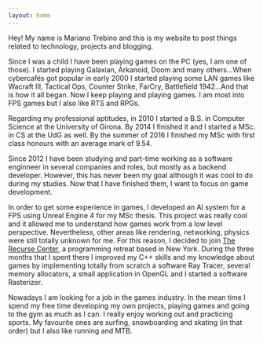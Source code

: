 ```yaml
---
layout: home
---
```


Hey! My name is Mariano Trebino and this is my website to post things related to technology, projects and blogging.

Since I was a child I have been playing games on the PC (yes, I am one of those). I started playing Galaxian, Arkanoid, Doom and many others...When cybercafés got popular in early 2000 I started playing some LAN games like Wacraft III, Tactical Ops, Counter Strike, FarCry, Battlefield 1942...And that is how it all began. Now I keep playing and playing games. I am most into FPS games but I also like RTS and RPGs.

Regarding my professional aptitudes, in 2010 I started a B.S. in Computer Science at the University of Girona. By 2014 I finished it and I started a MSc. in CS at the UdG as well. By the summer of 2016 I finished my MSc with first class honours with an average mark of 9.54.

Since 2012 I have been studying and part-time working as a software enginneer in several companies and roles, but mostly as a backend developer. However, this has never been my goal although it was cool to do during my studies. Now that I have finished them, I want to focus on game development.

In order to get some experience in games, I developed an AI system for a FPS using Unreal Engine 4 for my MSc thesis. This project was really cool and it allowed me to understand how games work from a low level perspective. Nevertheless, other areas like rendering, networking, physics were still totally unknown for me. For this reason, I decided to join [The Recurse Center](https://www.recurse.com/), a programming retreat based in New York. During the three months that I spent there I improved my C++ skills and my knowledge about games by implementing totally from scratch a software Ray Tracer, several memory allocators, a small application in OpenGL and I started a  software Rasterizer.

Nowadays I am looking for a job in the games industry. In the mean time I spend my free time developing my own projects, playing games and going to the gym as much as I can. I really enjoy working out and practicing sports. My favourite ones are surfing, snowboarding and skating (in that order) but I also like running and MTB.